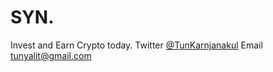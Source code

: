 # SYN.
Invest and Earn Crypto today.
Twitter <a href="https://twitter.com/TunKarnjanakul">@TunKarnjanakul</a>
Email <a href = "mailto: tunyalit@gmail.com">tunyalit@gmail.com</a>
